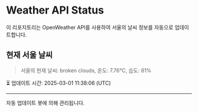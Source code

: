 
# Weather API Status

이 리포지토리는 OpenWeather API를 사용하여 서울의 날씨 정보를 자동으로 업데이트합니다.

## 현재 서울 날씨
> 서울의 현재 날씨: broken clouds, 온도: 7.76°C, 습도: 81%

⏳ 업데이트 시간: 2025-03-01 11:38:06 (UTC)

---
자동 업데이트 봇에 의해 관리됩니다.
